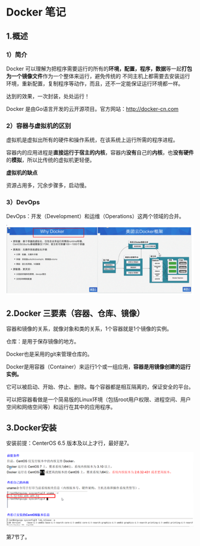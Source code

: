 # Docker 笔记
## 1.概述

### 1）简介

Docker 可以理解为把程序需要运行的所有的**环境，配置，程序，数据**等一起**打包为一个镜像文件**作为一个整体来运行，避免传统的 不同主机上都需要去安装运行环境，重新配置，复制程序等动作，而且，还不一定能保证运行环境都一样。

达到的效果，一次封装，处处运行！

Docker 是由Go语言开发的云开源项目。官方网站：http://docker-cn.com

### 2）容器与虚拟机的区别

虚拟机是虚拟出所有的硬件和操作系统，在该系统上运行所需的程序进程。

容器内的应用进程是**直接运行于宿主的内核**，容器内**没有**自己的**内核**，也**没有硬件**的**模拟**，所以比传统的虚拟机更轻便。

**虚拟机的缺点**

资源占用多，冗余步骤多，启动慢。

### 3）DevOps

DevOps：开发（Development）和运维（Operations）这两个领域的合并。

![](images/搜狗截图20181030111934.png)

## 2.Docker 三要素（容器、仓库、镜像）

容器和镜像的关系，就像对象和类的关系，1个容器就是1个镜像的实例。

仓库：是用于保存镜像的地方。

Docker也是采用的git来管理仓库的。 



Docker是用容器（Container）来运行1个或一组应用，**容器是用镜像创建的运行实例。**

它可以被启动、开始、停止、删除。每个容器都是相互隔离的，保证安全的平台。

可以把容器看做是一个简易版的Linux环境（包括root用户权限、进程空间、用户空间和网络空间等）和运行在其中的应用程序。



## 3.Docker安装

安装前提：CenterOS 6.5 版本及以上才行，最好是7。

![](images/搜狗截图20181030135730.png)



第7节了。







